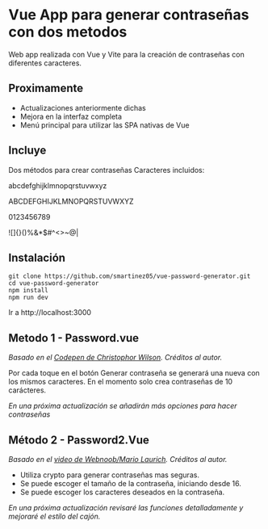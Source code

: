 # Vue App para generar contraseñas con dos metodos

Web app realizada con Vue y Vite para la creación de contraseñas con diferentes caracteres.

## Proximamente

- Actualizaciones anteriormente dichas
- Mejora en la interfaz completa
- Menú principal para utilizar las SPA nativas de Vue

## Incluye

Dos métodos para crear contraseñas
Caracteres incluidos:

abcdefghijklmnopqrstuvwxyz

ABCDEFGHIJKLMNOPQRSTUVWXYZ

0123456789

![]{}()%&*$#^<>~@|

## Instalación

```
git clone https://github.com/smartinez05/vue-password-generator.git
cd vue-password-generator
npm install
npm run dev
```
Ir a http://localhost:3000

## Metodo 1 - Password.vue

*Basado en el [Codepen de Christophor Wilson](https://codepen.io/CSWApps/pen/QvYNMM). Créditos al autor.*

Por cada toque en el botón Generar contraseña se generará una nueva con los mismos caracteres. En el momento solo crea contraseñas de 10 carácteres.

*En una próxima actualización se añadirán más opciones para hacer contraseñas*

## Método 2 - Password2.Vue

*Basado en el [video de Webnoob/Mario Laurich](https://www.youtube.com/watch?v=6ZnnrgmDlkM). Créditos al autor.*

- Utiliza crypto para generar contraseñas mas seguras.
- Se puede escoger el tamaño de la contraseña, iniciando desde 16.
- Se puede escoger los caracteres deseados en la contraseña.

*En una próxima actualización revisaré las funciones detalladamente y mejoraré el estilo del cajón.*

